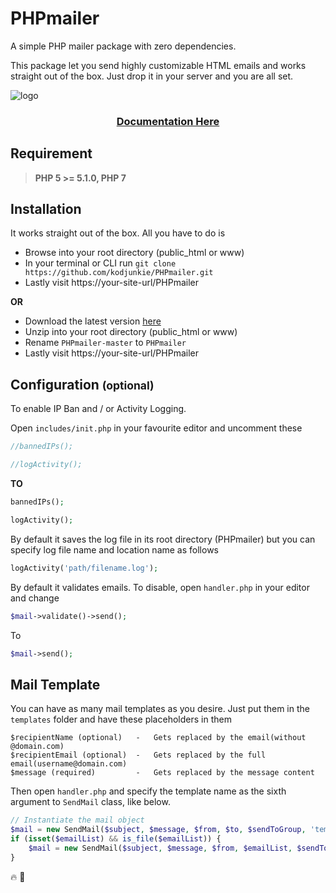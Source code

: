 # PHPmailer
A simple PHP mailer package with zero dependencies.

This package let you send highly customizable HTML emails and works straight out of the box. 
Just drop it in your server and you are all set.

![logo](https://raw.githubusercontent.com/kodjunkie/PHPmailer/master/assets/PHPmailer.png)

<h3 align="center">
    <a href="https://kodjunkie.github.io/PHPmailer" target="_blank">Documentation Here</a>
</h3>

## Requirement
>   <b>PHP 5 >= 5.1.0, PHP 7</b>

## Installation
It works straight out of the box. All you have to do is

-   Browse into your root directory (public_html or www)
-   In your terminal or CLI run `git clone https://github.com/kodjunkie/PHPmailer.git`
-   Lastly visit https://your-site-url/PHPmailer

<b>OR</b>

-   Download the latest version [here](https://github.com/kodjunkie/PHPmailer/archive/master.zip)
-   Unzip into your root directory (public_html or www)
-   Rename `PHPmailer-master` to `PHPmailer`
-   Lastly visit https://your-site-url/PHPmailer

## Configuration <small>(optional)</small>
To enable IP Ban and / or Activity Logging.

Open ``includes/init.php`` in your favourite editor and uncomment these

```php
//bannedIPs();

//logActivity();
```

<b>TO</b>

```php
bannedIPs();

logActivity();
```

By default it saves the log file in its root directory (PHPmailer) but you can specify log file name and location 
name as follows
```php
logActivity('path/filename.log');
```

By default it validates emails. 
To disable, open ``handler.php`` in your editor and change
```php
$mail->validate()->send();
```
To
```php
$mail->send();
```
## Mail Template
You can have as many mail templates as you desire.
Just put them in the ``templates`` folder and have these placeholders in them

    $recipientName (optional)   -   Gets replaced by the email(without @domain.com)
    $recipientEmail (optional)  -   Gets replaced by the full email(username@domain.com)
    $message (required)         -   Gets replaced by the message content

Then open ``handler.php`` and specify the template name as the sixth argument to `SendMail` class, like below.
```php
// Instantiate the mail object
$mail = new SendMail($subject, $message, $from, $to, $sendToGroup, 'template_name.html');
if (isset($emailList) && is_file($emailList)) {
    $mail = new SendMail($subject, $message, $from, $emailList, $sendToGroup, 'template_name.html');
}
```

:fire: :rocket:
